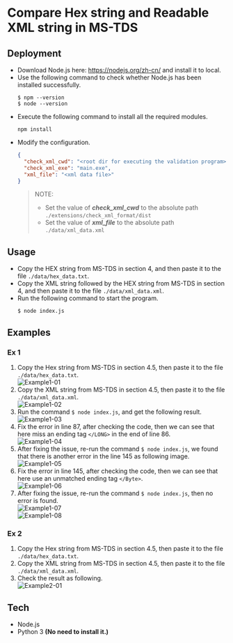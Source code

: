 # Compare Hex string and Readable XML string in MS-TDS

## Deployment

* Download Node.js here: https://nodejs.org/zh-cn/ and install it to local.
* Use the following command to check whether Node.js has been installed successfully.
  ```shell
  $ npm --version
  $ node --version
  ```
* Execute the following command to install all the required modules.
  ```shell
  npm install
  ```
* Modify the configuration.
  ```json
  {
    "check_xml_cwd": "<root dir for executing the validation program>",
    "check_xml_exe": "main.exe",
    "xml_file": "<xml data file>"
  }
  ```
  > NOTE: 
  > * Set the value of ***check_xml_cwd*** to the absolute path `./extensions/check_xml_format/dist`
  > * Set the value of ***xml_file*** to the absolute path `./data/xml_data.xml`

## Usage

* Copy the HEX string from MS-TDS in section 4, and then paste it to the file `./data/hex_data.txt`.
* Copy the XML string followed by the HEX string from MS-TDS in section 4, and then paste it to the file `./data/xml_data.xml`.
* Run the following command to start the program.
  ```shell
  $ node index.js
  ```

## Examples

### Ex 1

1. Copy the Hex string from MS-TDS in section 4.5, then paste it to the file `./data/hex_data.txt`.   
 ![Example1-01][Example1-01]
2. Copy the XML string from MS-TDS in section 4.5, then paste it to the file `./data/xml_data.xml`.   
 ![Example1-02][Example1-02]
3. Run the command `$ node index.js`, and get the following result.   
 ![Example1-03][Example1-03]
4. Fix the error in line 87, after checking the code, then we can see that here miss an ending tag `</LONG>` in the end of line 86.   
 ![Example1-04][Example1-04]
5. After fixing the issue, re-run the command `$ node index.js`, we found that there is another error in the line 145 as following image.   
 ![Example1-05][Example1-05]
6. Fix the error in line 145, after checking the code, then we can see that here use an unmatched ending tag `</Byte>`.   
 ![Example1-06][Example1-06]
7. After fixing the issue, re-run the command `$ node index.js`, then no error is found.   
 ![Example1-07][Example1-07]      
 ![Example1-08][Example1-08]   

### Ex 2

1. Copy the Hex string from MS-TDS in section 4.5, then paste it to the file `./data/hex_data.txt`.
2. Copy the XML string from MS-TDS in section 4.5, then paste it to the file `./data/xml_data.xml`.
3. Check the result as following.   
 ![Example2-01][Example2-01]

## Tech

* Node.js
* Python 3 **(No need to install it.)**


[Example1-01]: ./images/eg_1_01.png
[Example1-02]: ./images/eg_1_02.png
[Example1-03]: ./images/eg_1_03.png
[Example1-04]: ./images/eg_1_04.png
[Example1-05]: ./images/eg_1_05.png
[Example1-06]: ./images/eg_1_06.png
[Example1-07]: ./images/eg_1_07.png
[Example1-08]: ./images/eg_1_08.png
[Example2-01]: ./images/eg_2_01.png